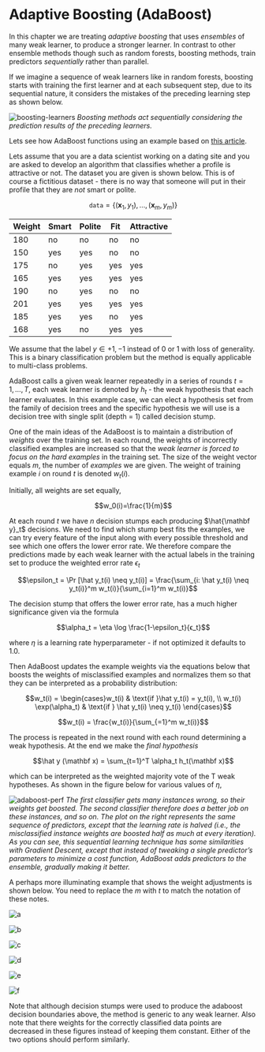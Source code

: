 # Adaptive Boosting (AdaBoost)

In this chapter we are treating _adaptive boosting_ that uses _ensembles_ of many weak learner, to produce a stronger learner.  In contrast to other ensemble methods though such as random forests, boosting methods, train predictors _sequentially_ rather than parallel. 

If we imagine a sequence of weak learners like in random forests, boosting starts with training the first learner and at each subsequent step, due to its sequential nature, it considers the mistakes of the preceding learning step as shown below. 

![boosting-learners](images/boosting-learners.png)
*Boosting methods act sequentially considering the prediction results of the preceding learners.* 

<!-- Note that the figure shows multiple instances of weak learners - this is not necessarily a real implementation but a conceptual depiction.  -->

Lets see how AdaBoost functions using an example based on [this article](https://towardsdatascience.com/machine-learning-part-17-boosting-algorithms-adaboost-in-python-d00faac6c464).

Lets assume that you are a data scientist working on a dating site and you are asked to develop an algorithm that classifies whether a profile is attractive or not.  The dataset you are given is shown below.  This is of course a fictitious dataset - there is no way that someone will put in their profile that they are _not_ smart or polite.  

$$\mathtt{data} = \{ (\mathbf{x}_1, y_1), \dots, (\mathbf{x}_m, y_m) \}$$

| Weight | Smart | Polite | Fit | Attractive |
| ------ | ----- | ------ | --- | ---------- |
| 180    | no    | no     | no  | no         |
| 150    | yes   | yes    | no  | no         |
| 175    | no    | yes    | yes | yes        |
| 165    | yes   | yes    | yes | yes        |
| 190    | no    | yes    | no  | no         |
| 201    | yes   | yes    | yes | yes        |
| 185    | yes   | yes    | no  | yes        |
| 168    | yes   | no     | yes | yes        |

We assume that the label $y \in {+1, -1}$ instead of 0 or 1 with loss of generality. This is a binary classification problem but the method is equally applicable to multi-class problems. 

AdaBoost calls a given weak learner repeatedly in a series of rounds $t=1, \dots, T$, each weak learner is denoted by $h_t$ - the weak hypothesis that each learner evaluates. In this example case, we can elect a hypothesis set from the family of decision trees and the specific hypothesis we will use is a decision tree with single split (depth = 1) called decision stump. 

One of the main ideas of the AdaBoost is to maintain a distribution of _weights_ over the training set. In each round, the weights of incorrectly classified examples are increased so that the _weak learner is forced to focus on the hard examples_ in the training set. The size of the weight vector equals $m$, the number of _examples_ we are given. The weight of training example $i$ on round $t$ is denoted $w_t(i)$. 

Initially, all weights are set equally,

$$w_0(i)=\frac{1}{m}$$

At each round $t$ we have $n$ decision stumps each producing $\hat{\mathbf y}_t$ decisions.  We need to find which stump best fits the examples, we can try every feature of the input along with every possible threshold and see which one offers the lower error rate. We therefore compare the predictions made by each weak learner with the actual labels in the training set to produce the weighted error rate $\epsilon_t$ 

$$\epsilon_t = \Pr [\hat y_t(i) \neq y_t(i)] = \frac{\sum_{i: \hat y_t(i) \neq y_t(i)}^m w_t(i)}{\sum_{i=1}^m w_t(i)}$$

The decision stump that offers the lower error rate, has a much higher significance given via the formula

$$\alpha_t = \eta \log \frac{1-\epsilon_t}{ϵ_t}$$

where $\eta$ is a learning rate hyperparameter - if not optimized it defaults to 1.0.  

Then AdaBoost updates the example weights via the equations below that boosts the weights of misclassified examples and normalizes them so that they can be interpreted as a probability distribution:

$$w_t(i) = \begin{cases}w_t(i) & \text{if }\hat y_t(i) = y_t(i), \\ 
w_t(i) \exp(\alpha_t) & \text{if } \hat y_t(i) \neq y_t(i)  \end{cases}$$

$$w_t(i) = \frac{w_t(i)}{\sum_{=1}^m w_t(i)}$$

The process is repeated in the next round with each round determining a weak hypothesis. At the end we make the _final hypothesis_

$$\hat y (\mathbf x) = \sum_{t=1}^T \alpha_t h_t(\mathbf x)$$

which can be interpreted as the weighted majority vote of the T weak hypotheses. As shown in the figure below for various values of $\eta$,

![adaboost-perf](images/adaboost-perf.png)
*The first classifier gets many instances wrong, so their weights get boosted. The second classifier therefore does a better job on these instances, and so on. The plot on the right represents the same sequence of predictors, except that the learning rate is halved (i.e., the misclassified instance weights are boosted half as much at every iteration). As you can see, this sequential learning technique has some similarities with Gradient Descent, except that instead of tweaking a single predictor’s parameters to minimize a cost function, AdaBoost adds predictors to the ensemble, gradually making it better.* 

A perhaps more illuminating example that shows the weight adjustments is shown below. You need to replace the $m$ with $t$ to match the notation of these notes. 

![a](images/Figure14.2a.png)

![b](images/Figure14.2b.png)

![c](images/Figure14.2c.png)

![d](images/Figure14.2d.png)

![e](images/Figure14.2e.png)

![f](images/Figure14.2f.png)

Note that although decision stumps were used to produce the adaboost decision boundaries above, the method is generic to any weak learner. Also note that there weights for the correctly classified data points are decreased in these figures instead of keeping them constant. Either of the two options should perform similarly. 

